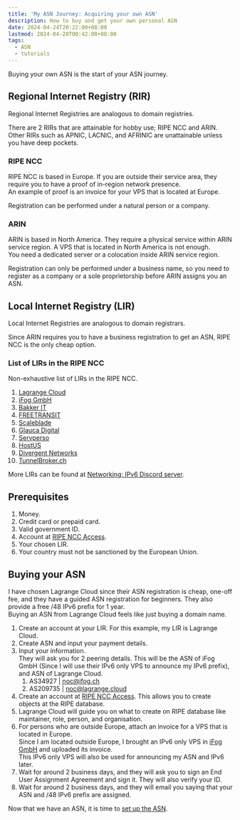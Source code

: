 ```yaml
---
title: 'My ASN Journey: Acquiring your own ASN'
description: How to buy and get your own personal ASN
date: 2024-04-24T20:22:00+08:00
lastmod: 2024-04-28T00:42:00+08:00
tags:
  - ASN
  - tutorials
---
```

Buying your own ASN is the start of your ASN journey.

## Regional Internet Registry (RIR)

Regional Internet Registries are analogous to domain registries.

There are 2 RIRs that are attainable for hobby use; RIPE NCC and ARIN.\
Other RIRs such as APNIC, LACNIC, and AFRINIC are unattainable unless you have deep pockets.

### RIPE NCC

RIPE NCC is based in Europe. If you are outside their service area, they require you to have a proof of in-region network presence.\
An example of proof is an invoice for your VPS that is located at Europe.

Registration can be performed under a natural person or a company.

### ARIN

ARIN is based in North America. They require a physical service within ARIN service region. A VPS that is located in North America is not enough.\
You need a dedicated server or a colocation inside ARIN service region.

Registration can only be performed under a business name, so you need to register as a company or a sole proprietorship before ARIN assigns you an ASN.

## Local Internet Registry (LIR)

Local Internet Registries are analogous to domain registrars.

Since ARIN requires you to have a business registration to get an ASN, RIPE NCC is the only cheap option.

### List of LIRs in the RIPE NCC

Non-exhaustive list of LIRs in the RIPE NCC.

1. [Lagrange Cloud](https://lagrange.cloud/products/lir)
2. [iFog GmbH](https://ifog.ch/en/ip/lir-services)
3. [Bakker IT](https://www.bakker-it.eu/lir-services/)
4. [FREETRANSIT](https://freetransit.ch)
5. [Scaleblade](https://scaleblade.com/products/lir)
6. [Glauca Digital](https://glauca.digital/lir/)
7. [Servperso](https://www.servperso.net/ripe-ncc-lir-services)
8. [HostUS](https://my.hostus.us/store/lir-services)
9. [Divergent Networks](https://divergentnetworks.co.uk/ripe-asn-sponsorship)
10. [TunnelBroker.ch](https://www.tunnelbroker.ch)

More LIRs can be found at [Networking: IPv6 Discord server](https://discord.gg/ipv6).

## Prerequisites

1. Money.
2. Credit card or prepaid card.
3. Valid government ID.
4. Account at [RIPE NCC Access](https://access.ripe.net/registration).
5. Your chosen LIR.
6. Your country must not be sanctioned by the European Union.

## Buying your ASN

I have chosen Lagrange Cloud since their ASN registration is cheap, one-off fee, and they have a guided ASN registration for beginners. They also provide a free /48 IPv6 prefix for 1 year.\
Buying an ASN from Lagrange Cloud feels like just buying a domain name.

1. Create an account at your LIR. For this example, my LIR is Lagrange Cloud.
2. Create ASN and input your payment details.
3. Input your information.\
They will ask you for 2 peering details. This will be the ASN of iFog GmbH (Since I will use their IPv6 only VPS to announce my IPv6 prefix), and ASN of Lagrange Cloud.
   1. AS34927 | noc@ifog.ch
   2. AS209735 | noc@lagrange.cloud
4. Create an account at [RIPE NCC Access](https://access.ripe.net/registration). This allows you to create objects at the RIPE database.
5. Lagrange Cloud will guide you on what to create on RIPE database like maintainer, role, person, and organisation.
6. For persons who are outside Europe, attach an invoice for a VPS that is located in Europe.\
Since I am located outside Europe, I brought an IPv6 only VPS in [iFog GmbH](https://my.ifog.ch/order/main/packages/ipv6-only-vps/?a=MTUyNQ==) and uploaded its invoice.\
This IPv6 only VPS will also be used for announcing my ASN and IPv6 later.
7. Wait for around 2 business days, and they will ask you to sign an End User Assignment Agreement and sign it. They will also verify your ID.
8. Wait for around 2 business days, and they will email you saying that your ASN and /48 IPv6 prefix are assigned.

Now that we have an ASN, it is time to [set up the ASN](../my-asn-journey-setting-up-your-own-asn/).